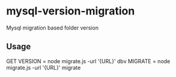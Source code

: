 # mysql-version-migration
Mysql migration based folder version

## Usage

GET VERSION = node migrate.js -url '{URL}' dbv 
MIGRATE     = node migrate.js -url '{URL}' migrate 
